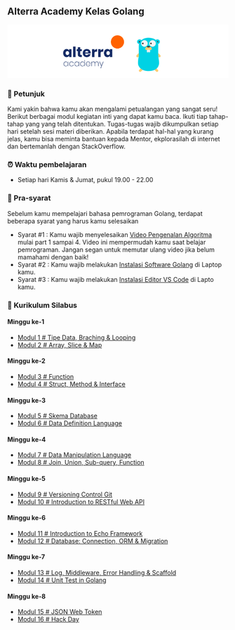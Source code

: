 ## Alterra Academy Kelas Golang

![Header](assets/banner.png)

### 📢 Petunjuk

Kami yakin bahwa kamu akan mengalami petualangan yang sangat seru! Berikut berbagai modul kegiatan inti yang dapat kamu baca. Ikuti tiap tahap-tahap yang yang telah ditentukan. Tugas-tugas wajib dikumpulkan setiap hari setelah sesi materi diberikan. Apabila terdapat hal-hal yang kurang jelas, kamu bisa meminta bantuan kepada Mentor, ekplorasilah di internet dan bertemanlah dengan StackOverflow.

### ⏰ Waktu pembelajaran
- Setiap hari Kamis & Jumat, pukul 19.00 - 22.00

### 🔑 Pra-syarat
Sebelum kamu mempelajari bahasa pemrograman Golang, terdapat beberapa syarat yang harus kamu selesaikan
- Syarat #1 : Kamu wajib menyelesaikan [Video Pengenalan Algoritma](https://www.youtube.com/watch?v=bGcW9nQ8vEE&list=PL3WF_ooYwH1c1xD4vS4zs6tIA5qd9UmQt&index=2&t=0s) mulai part 1 sampai 4. Video ini mempermudah kamu saat belajar pemrograman. Jangan segan untuk memutar ulang video jika belum mamahami dengan baik!
- Syarat #2 : Kamu wajib melakukan [Instalasi Software Golang](https://dasarpemrogramangolang.novalagung.com/2-instalasi-golang.html) di Laptop kamu.
- Syarat #3 : Kamu wajib melakukan [Instalasi Editor VS Code](https://code.visualstudio.com/download) di Lapto kamu.

### 📘 Kurikulum Silabus
#### Minggu ke-1
- [Modul 1 # Tipe Data, Braching & Looping](./src/modul-go-1.md)
- [Modul 2 # Array, Slice & Map](./src/modul-go-2.md)
#### Minggu ke-2
- [Modul 3 # Function](./src/modul-go-3.md)
- [Modul 4 # Struct, Method & Interface](./src/modul-go-4.md)
#### Minggu ke-3
- [Modul 5 # Skema Database](./src/modul-go-5.md)
- [Modul 6 # Data Definition Language](./src/modul-go-6.md)
#### Minggu ke-4
- [Modul 7 # Data Manipulation Language](./src/modul-go-7.md)
- [Modul 8 # Join, Union, Sub-query, Function](./src/modul-go-8.md)
#### Minggu ke-5
- [Modul 9 # Versioning Control Git](./src/modul-go-9.md)
- [Modul 10 # Introduction to RESTful Web API](./src/modul-go-10.md)
#### Minggu ke-6
- [Modul 11 # Introduction to Echo Framework](./src/modul-go-11.md)
- [Modul 12 # Database: Connection, ORM & Migration](./src/modul-go-12.md)
#### Minggu ke-7
- [Modul 13 # Log, Middleware, Error Handling & Scaffold](./src/modul-go-13.md)
- [Modul 14 # Unit Test in Golang](./src/modul-go-14.md)
#### Minggu ke-8
- [Modul 15 # JSON Web Token](./src/modul-go-15.md)
- [Modul 16 # Hack Day](./src/modul-go-16.md)
